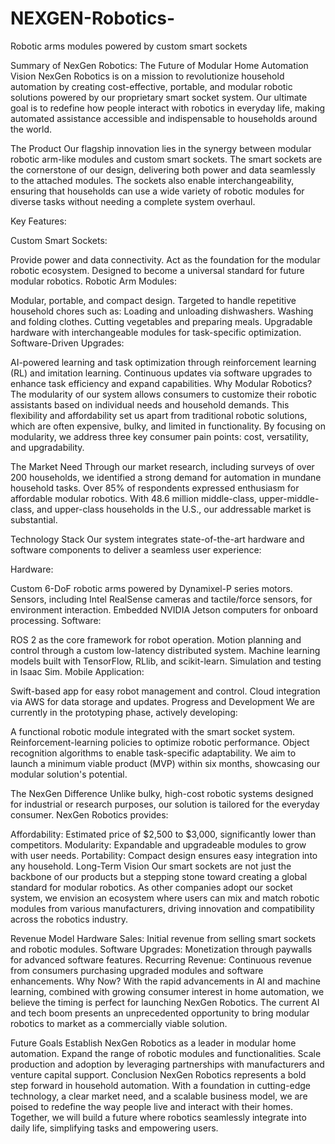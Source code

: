 # NEXGEN-Robotics-
Robotic arms modules powered by custom smart sockets 


Summary of NexGen Robotics: The Future of Modular Home Automation
Vision
NexGen Robotics is on a mission to revolutionize household automation by creating cost-effective, portable, and modular robotic solutions powered by our proprietary smart socket system. Our ultimate goal is to redefine how people interact with robotics in everyday life, making automated assistance accessible and indispensable to households around the world.

The Product
Our flagship innovation lies in the synergy between modular robotic arm-like modules and custom smart sockets. The smart sockets are the cornerstone of our design, delivering both power and data seamlessly to the attached modules. The sockets also enable interchangeability, ensuring that households can use a wide variety of robotic modules for diverse tasks without needing a complete system overhaul.

Key Features:

Custom Smart Sockets:

Provide power and data connectivity.
Act as the foundation for the modular robotic ecosystem.
Designed to become a universal standard for future modular robotics.
Robotic Arm Modules:

Modular, portable, and compact design.
Targeted to handle repetitive household chores such as:
Loading and unloading dishwashers.
Washing and folding clothes.
Cutting vegetables and preparing meals.
Upgradable hardware with interchangeable modules for task-specific optimization.
Software-Driven Upgrades:

AI-powered learning and task optimization through reinforcement learning (RL) and imitation learning.
Continuous updates via software upgrades to enhance task efficiency and expand capabilities.
Why Modular Robotics?
The modularity of our system allows consumers to customize their robotic assistants based on individual needs and household demands. This flexibility and affordability set us apart from traditional robotic solutions, which are often expensive, bulky, and limited in functionality. By focusing on modularity, we address three key consumer pain points: cost, versatility, and upgradability.

The Market Need
Through our market research, including surveys of over 200 households, we identified a strong demand for automation in mundane household tasks. Over 85% of respondents expressed enthusiasm for affordable modular robotics. With 48.6 million middle-class, upper-middle-class, and upper-class households in the U.S., our addressable market is substantial.

Technology Stack
Our system integrates state-of-the-art hardware and software components to deliver a seamless user experience:

Hardware:

Custom 6-DoF robotic arms powered by Dynamixel-P series motors.
Sensors, including Intel RealSense cameras and tactile/force sensors, for environment interaction.
Embedded NVIDIA Jetson computers for onboard processing.
Software:

ROS 2 as the core framework for robot operation.
Motion planning and control through a custom low-latency distributed system.
Machine learning models built with TensorFlow, RLlib, and scikit-learn.
Simulation and testing in Isaac Sim.
Mobile Application:

Swift-based app for easy robot management and control.
Cloud integration via AWS for data storage and updates.
Progress and Development
We are currently in the prototyping phase, actively developing:

A functional robotic module integrated with the smart socket system.
Reinforcement-learning policies to optimize robotic performance.
Object recognition algorithms to enable task-specific adaptability.
We aim to launch a minimum viable product (MVP) within six months, showcasing our modular solution's potential.

The NexGen Difference
Unlike bulky, high-cost robotic systems designed for industrial or research purposes, our solution is tailored for the everyday consumer. NexGen Robotics provides:

Affordability: Estimated price of $2,500 to $3,000, significantly lower than competitors.
Modularity: Expandable and upgradeable modules to grow with user needs.
Portability: Compact design ensures easy integration into any household.
Long-Term Vision
Our smart sockets are not just the backbone of our products but a stepping stone toward creating a global standard for modular robotics. As other companies adopt our socket system, we envision an ecosystem where users can mix and match robotic modules from various manufacturers, driving innovation and compatibility across the robotics industry.

Revenue Model
Hardware Sales: Initial revenue from selling smart sockets and robotic modules.
Software Upgrades: Monetization through paywalls for advanced software features.
Recurring Revenue: Continuous revenue from consumers purchasing upgraded modules and software enhancements.
Why Now?
With the rapid advancements in AI and machine learning, combined with growing consumer interest in home automation, we believe the timing is perfect for launching NexGen Robotics. The current AI and tech boom presents an unprecedented opportunity to bring modular robotics to market as a commercially viable solution.

Future Goals
Establish NexGen Robotics as a leader in modular home automation.
Expand the range of robotic modules and functionalities.
Scale production and adoption by leveraging partnerships with manufacturers and venture capital support.
Conclusion
NexGen Robotics represents a bold step forward in household automation. With a foundation in cutting-edge technology, a clear market need, and a scalable business model, we are poised to redefine the way people live and interact with their homes. Together, we will build a future where robotics seamlessly integrate into daily life, simplifying tasks and empowering users.
